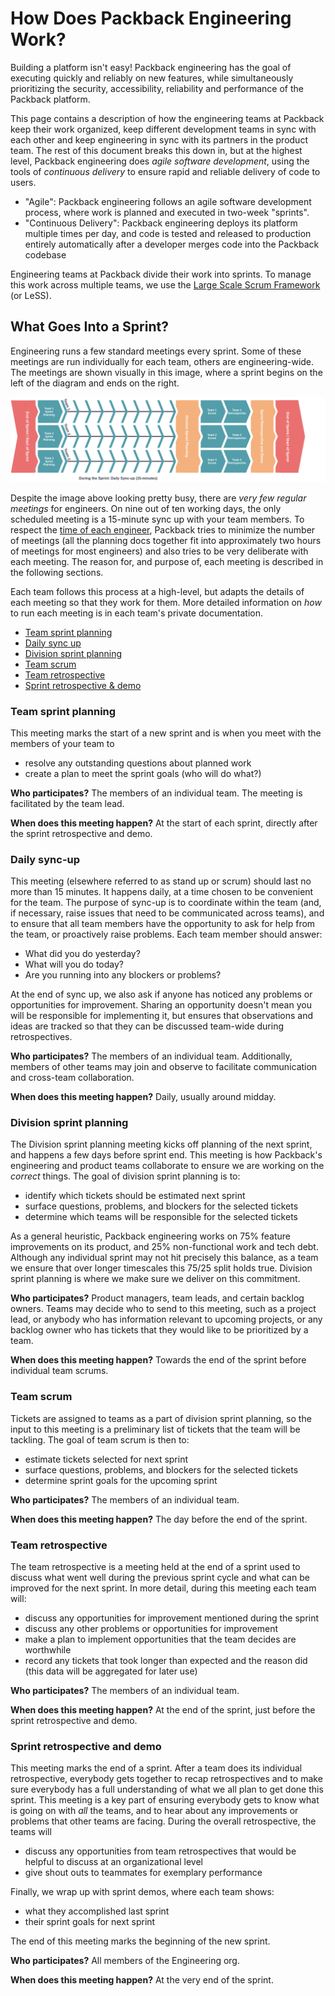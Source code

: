 # How Does Packback Engineering Work?

Building a platform isn't easy! Packback engineering has the goal of executing quickly and reliably on new features, while simultaneously prioritizing the security, accessibility, reliability and performance of the Packback platform.

This page contains a description of how the engineering teams at Packback keep their work organized, keep different development teams in sync with each other and keep engineering in sync with its partners in the product team. The rest of this document breaks this down in, but at the highest level, Packback engineering does *agile software development*, using the tools of *continuous delivery* to ensure rapid and reliable delivery of code to users.

* "Agile": Packback engineering follows an agile software development process, where work is planned and executed in two-week "sprints".
* "Continuous Delivery": Packback engineering deploys its platform multiple times per day, and code is tested and released to production entirely automatically after a developer merges code into the Packback codebase

Engineering teams at Packback divide their work into sprints. To manage this work across multiple teams, we use the [Large Scale Scrum Framework](https://less.works/less/framework) (or LeSS).

## What Goes Into a Sprint?

Engineering runs a few standard meetings every sprint.  Some of these meetings are run individually for each team, others are engineering-wide.  The meetings are shown visually in this image, where a sprint begins on the left of the diagram and ends on the right.

![A visual representation of the sequencing of meetings in each sprint](sprint_process.drawio.png)

Despite the image above looking pretty busy, there are *very few regular meetings* for engineers. On nine out of ten working days, the only scheduled meeting is a 15-minute sync up with your team members.  To respect the [time of each engineer](http://www.paulgraham.com/makersschedule.html), Packback tries to minimize the number of meetings (all the planning docs together fit into approximately two hours of meetings for most engineers) and also tries to be very deliberate with each meeting. The reason for, and purpose of, each meeting is described in the following sections.

Each team follows this process at a high-level, but adapts the details of each meeting so that they work for them.  More detailed information on *how* to run each meeting is in each team's private documentation.

- [Team sprint planning](#team-sprint-planning)
- [Daily sync up](#daily-sync-up)
- [Division sprint planning](#division-sprint-planning)
- [Team scrum](#team-scrum)
- [Team retrospective](#team-retrospective)
- [Sprint retrospective & demo](#sprint-retrospective-and-demo)

### Team sprint planning

This meeting marks the start of a new sprint and is when you meet with the members of your team to

* resolve any outstanding questions about planned work
* create a plan to meet the sprint goals (who will do what?)

**Who participates?** The members of an individual team.  The meeting is facilitated by the team lead.

**When does this meeting happen?** At the start of each sprint, directly after the sprint retrospective and demo.

### Daily sync-up

This meeting (elsewhere referred to as stand up or scrum) should last no more than 15 minutes. It happens daily, at a time chosen to be convenient for the team. The purpose of sync-up is to coordinate within the team (and, if necessary, raise issues that need to be communicated across teams), and to ensure that all team members have the opportunity to ask for help from the team, or proactively raise problems.  Each team member should answer:

* What did you do yesterday?
* What will you do today?
* Are you running into any blockers or problems?

At the end of sync up, we also ask if anyone has noticed any problems or opportunities for improvement. Sharing an opportunity doesn't mean you will be responsible for implementing it, but ensures that observations and ideas are tracked so that they can be discussed team-wide during retrospectives.

**Who participates?** The members of an individual team. Additionally, members of other teams may join and observe to facilitate communication and cross-team collaboration.

**When does this meeting happen?** Daily, usually around midday.

### Division sprint planning

The Division sprint planning meeting kicks off planning of the next sprint, and happens a few days before sprint end.  This meeting is how Packback's engineering and product teams collaborate to ensure we are working on the *correct* things. The goal of division sprint planning is to:

* identify which tickets should be estimated next sprint
* surface questions, problems, and blockers for the selected tickets
* determine which teams will be responsible for the selected tickets

As a general heuristic, Packback engineering works on 75% feature improvements on its product, and 25% non-functional work and tech debt.  Although any individual sprint may not hit precisely this balance, as a team we ensure that over longer timescales this 75/25 split holds true.  Division sprint planning is where we make sure we deliver on this commitment.

**Who participates?** Product managers, team leads, and certain backlog owners. Teams may decide who to send to this meeting, such as a project lead, or anybody who has information relevant to upcoming projects, or any backlog owner who has tickets that they would like to be prioritized by a team.

**When does this meeting happen?** Towards the end of the sprint before individual team scrums.

### Team scrum

Tickets are assigned to teams as a part of division sprint planning, so the input to this meeting is a preliminary list of tickets that the team will be tackling. The goal of team scrum is then to:

* estimate tickets selected for next sprint
* surface questions, problems, and blockers for the selected tickets
* determine sprint goals for the upcoming sprint

**Who participates?** The members of an individual team.

**When does this meeting happen?** The day before the end of the sprint.

### Team retrospective

The team retrospective is a meeting held at the end of a sprint used to discuss what went well during the previous sprint cycle and what can be improved for the next sprint.  In more detail, during this meeting each team will:

* discuss any opportunities for improvement mentioned during the sprint
* discuss any other problems or opportunities for improvement
* make a plan to implement opportunities that the team decides are worthwhile
* record any tickets that took longer than expected and the reason did (this data will be aggregated for later use)

**Who participates?** The members of an individual team.

**When does this meeting happen?** At the end of the sprint, just before the sprint retrospective and demo.

### Sprint retrospective and demo

This meeting marks the end of a sprint. After a team does its individual retrospective, everybody gets together to recap retrospectives and to make sure everybody has a full understanding of what we all plan to get done this sprint.  This meeting is a key part of ensuring everybody gets to know what is going on with *all* the teams, and to hear about any improvements or problems that other teams are facing.  During the overall retrospective, the teams will

* discuss any opportunities from team retrospectives that would be helpful to discuss at an organizational level
* give shout outs to teammates for exemplary performance

Finally, we wrap up with sprint demos, where each team shows:

* what they accomplished last sprint
* their sprint goals for next sprint

The end of this meeting marks the beginning of the new sprint.

**Who participates?** All members of the Engineering org.

**When does this meeting happen?** At the very end of the sprint.
